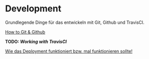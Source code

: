 # Development

Grundlegende Dinge für das entwickeln mit Git, Github und TravisCI.

[ How to Git & Github](git.md)

__TODO: *Working with TravisCI*__

[ Wie das Deployment funktioniert bzw. mal funktionieren sollte!](deployment.md)

